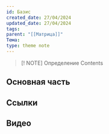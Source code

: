 ```yaml
---
id: Базис
created_date: 27/04/2024
updated_date: 27/04/2024
tags: 
parent: "[[Матрица]]"
Тема: 
type: theme note
---
```


> [! NOTE] Определение
> Contents

## Основная часть




## Ссылки

## Видео

